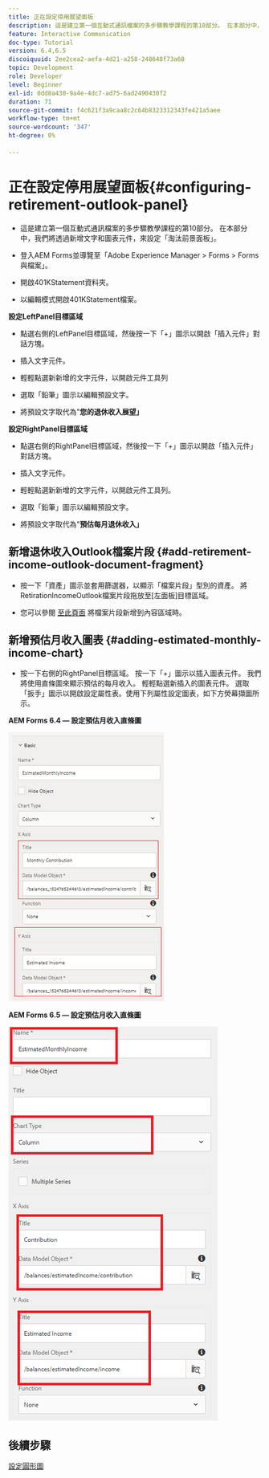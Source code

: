 ```yaml
---
title: 正在設定停用展望面板
description: 這是建立第一個互動式通訊檔案的多步驟教學課程的第10部分。 在本部分中，我們將透過新增文字和圖表元件，來設定「淘汰前景面板」。
feature: Interactive Communication
doc-type: Tutorial
version: 6.4,6.5
discoiquuid: 2ee2cea2-aefa-4d21-a258-248648f73a68
topic: Development
role: Developer
level: Beginner
exl-id: 0dd8a430-9a4e-4dc7-ad75-6ad2490430f2
duration: 71
source-git-commit: f4c621f3a9caa8c2c64b8323312343fe421a5aee
workflow-type: tm+mt
source-wordcount: '347'
ht-degree: 0%

---
```


# 正在設定停用展望面板{#configuring-retirement-outlook-panel}

* 這是建立第一個互動式通訊檔案的多步驟教學課程的第10部分。 在本部分中，我們將透過新增文字和圖表元件，來設定「淘汰前景面板」。

* 登入AEM Forms並導覽至「Adobe Experience Manager > Forms > Forms與檔案」。

* 開啟401KStatement資料夾。

* 以編輯模式開啟401KStatement檔案。

**設定LeftPanel目標區域**

* 點選右側的LeftPanel目標區域，然後按一下「+」圖示以開啟「插入元件」對話方塊。

* 插入文字元件。

* 輕輕點選新新增的文字元件，以開啟元件工具列

* 選取「鉛筆」圖示以編輯預設文字。

* 將預設文字取代為&quot;**您的退休收入展望」**

**設定RightPanel目標區域**

* 點選右側的RightPanel目標區域，然後按一下「+」圖示以開啟「插入元件」對話方塊。

* 插入文字元件。

* 輕輕點選新新增的文字元件，以開啟元件工具列。

* 選取「鉛筆」圖示以編輯預設文字。

* 將預設文字取代為&quot;**預估每月退休收入」**

## 新增退休收入Outlook檔案片段 {#add-retirement-income-outlook-document-fragment}

* 按一下「資產」圖示並套用篩選器，以顯示「檔案片段」型別的資產。 將RetirationIncomeOutlook檔案片段拖放至[左面板]目標區域。

* 您可以參閱 [至此頁面](https://experienceleague.adobe.com/docs/experience-manager-learn/forms/ic-web-channel-tutorial/partseven.html) 將檔案片段新增到內容區域時。

## 新增預估月收入圖表 {#adding-estimated-monthly-income-chart}

* 按一下右側的RightPanel目標區域。 按一下「+」圖示以插入圖表元件。 我們將使用直條圖來顯示預估的每月收入。 輕輕點選新插入的圖表元件。 選取「扳手」圖示以開啟設定屬性表。使用下列屬性設定圖表，如下方熒幕擷圖所示。

**AEM Forms 6.4 — 設定預估月收入直條圖**

![form64](assets/estimatedmonthlyincomechart.png)

**AEM Forms 6.5 — 設定預估月收入直條圖**

![forms65](assets/estimatedmonthlyincomechart65.PNG)

## 後續步驟

[設定圓形圖](./parteleven.md)
